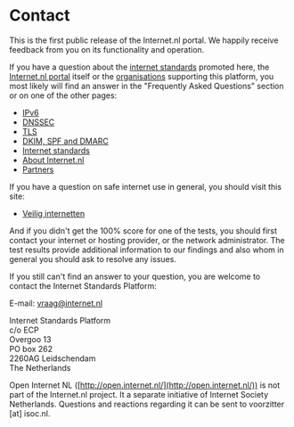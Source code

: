 # Contact

This is the first public release of the Internet.nl portal. We happily receive
feedback from you on its functionality and operation.

If you have a question about the [internet standards](/standards/) promoted
here, the [Internet.nl portal](/about/) itself or the
[organisations](/partners/) supporting this platform, you most likely will
find an answer in the &quot;Frequently Asked Questions&quot; section or on one
of the other pages:

- [IPv6](/faqs/ipv6/)
- [DNSSEC](/faqs/dnssec/)
- [TLS](/faqs/tls/)
- [DKIM, SPF and DMARC](/faqs/mail/)
 &nbsp;  
- [Internet standards](/standards/)
- [About Internet.nl](/about/)
- [Partners](/partners/)

If you have a question on safe internet use in general, you should visit this
site:

- [Veilig internetten](https://veiliginternetten.nl/)

And if you didn&#39;t get the 100% score for one of the tests, you should
first contact your internet or hosting provider, or the network administrator.
The test results provide additional information to our findings and also whom
in general you should ask to resolve any issues.

If you still can&#39;t find an answer to your question, you are welcome to
contact the Internet Standards Platform:

E-mail: [vraag@internet.nl](mailto:vraag@internet.nl)

Internet Standards Platform  
c/o ECP  
Overgoo 13  
PO box 262  
2260AG Leidschendam  
The Netherlands  

  
Open Internet NL ([http://open.internet.nl/](http://open.internet.nl/)) is not part of the Internet.nl project. It a separate initiative of Internet Society Netherlands. Questions and reactions regarding it can be sent to voorzitter [at] isoc.nl.
